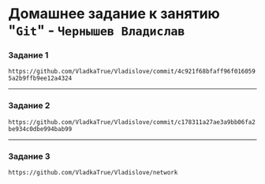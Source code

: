 # Домашнее задание к занятию "`Git`" - `Чернышев Владислав`

### Задание 1

`https://github.com/VladkaTrue/Vladislove/commit/4c921f68bfaff96f0160595a2b9ffb9ee12a4324`

---

### Задание 2

`https://github.com/VladkaTrue/Vladislove/commit/c178311a27ae3a9bb06fa2be934c0dbe994bab99`

---

### Задание 3

`https://github.com/VladkaTrue/Vladislove/network`
